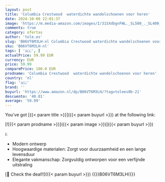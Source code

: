 ```yaml
---
layout: post
title: 'Columbia Crestwood  waterdichte wandelschoenen voor heren'
date: 2024-10-08 22:01:37
image: 'https://m.media-amazon.com/images/I/31SXdbgnFWL._SL500_._SL400_.jpg'
comments: true
category: ofertas
author: 'tole.es'
slug: 'B06VT6M3LH-nl Columbia Crestwood waterdichte wandelschoenen voor heren'
sku: 'B06VT6M3LH-nl'
tags: [ '🇳🇱', ]
actualPrice: 59.99 EUR
currency: EUR
price: 59.99
comparePrice: 100.0 EUR
prodname: 'Columbia Crestwood  waterdichte wandelschoenen voor heren'
country: 'nl'
flag: '🇳🇱'
brand: ''
buyurl: 'https://www.amazon.nl/dp/B06VT6M3LH/?tag=tolees0b-21'
descuento: '40.01'
average: '59.99'
---
```


You've got [{{< param title >}}]({{< param buyurl >}}) at the following link:

[![{{< param prodname >}}]({{< param image >}})]({{< param buyurl >}})

ℹ️:

- Modern ontwerp
- Hoogwaardige materialen: Zorgt voor duurzaamheid en een lange levensduur
- Elegante vakmanschap: Zorgvuldig ontworpen voor een verfijnde uitstraling

[🛒 Check the deal!!]({{< param buyurl >}})
{{<world>}}B06VT6M3LH{{</world>}}
